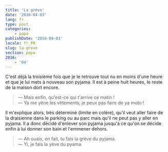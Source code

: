 ```yaml
---
title: 'La grève'
date: '2016-04-03'
lang: fr
type: post
categories:
    - papa
publishDate: '2016-04-03'
locale: fr_FR
slug: la-greve
section: papa
2016:
    - '04'
---
```


C'est déjà la troisième fois que je le retrouve tout nu en moins d'une heure et que je lui mets à nouveau son pyjama. Il est à peine huit heures, le reste de la maison dort encore.

> — Mais enfin, qu'est-ce qui t'arrive ce matin !  
> — Ya me yêne les vêtements, je peux pas faire de ya moto !

Il m'explique alors, très déterminé (limite en colère), qu'il veut aller faire de la draisienne dans le parking ou au parc mais qu'il ne peut pas y aller en pyjama. Il a donc décidé d'enlever son pyjama jusqu'à ce qu'on se décide enfin à lui donner son bain et l'emmener dehors.

> — Ah ouais, en fait, tu fais la grève du pyjama.  
> — Yi, je fais la yève du pyama.
